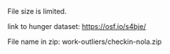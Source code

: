 File size is limited.

link to hunger dataset: https://osf.io/s4bje/

File name in zip: work-outliers/checkin-nola.zip
